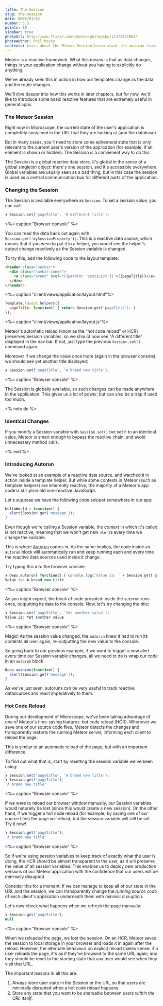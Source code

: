 ```yaml
---
title: The Session
slug: the-session
date: 0005/01/02
number: 5.5
points: 10
sidebar: true
photoUrl: http://www.flickr.com/photos/philmosby/11372421963/
photoAuthor: Phil Mosby
contents: Learn about the Meteor Session|Learn about the autorun function|Learn about Hot Code Reload
---
```


Meteor is a reactive framework. What this means is that as data changes, things in your application change without you having to explicitly do anything. 

We've already seen this in action in how our templates change as the data and the route changes.

We'll dive deeper into how this works in later chapters, but for now, we'd like to introduce some basic reactive features that are extremely useful in general apps.

### The Meteor Session

Right now in Microscope, the current state of the user's application is completely contained in the URL that they are looking at (and the database). 

But in many cases, you'll need to store some ephemeral state that is only relevant to the current user's version of the application (for example, if an element is shown or hidden). The Session is a convienent way to do this.

The Session is a global reactive data store. It's global in the sense of a global singleton object: there's one session, and it's accessible everywhere. Global variables are usually seen as a bad thing, but in this case the session is used as a central communication bus for different parts of the application. 

### Changing the Session

The Session is available everywhere as `Session`. To set a session value, you can call:

~~~js
❯ Session.set('pageTitle', 'A different title');
~~~
<%= caption "Browser console" %>

You can read the data back out again with `Session.get('mySessionProperty');`. This is a reactive data source, which means that if you were to put it in a helper, you would see the helper's output change reactively as the Session variable is changed.

To try this, add the following code to the layout template:

~~~html
<header class="navbar">
  <div class="navbar-inner">
    <a class="brand" href="{{pathFor 'postsList'}}">{{pageTitle}}</a>
  </div>
</header>
~~~
<%= caption "client/views/application/layout.html"%>

~~~js
Template.layout.helpers({
  pageTitle: function() { return Session.get('pageTitle'); }
});
~~~
<%= caption "client/views/application/layout.js"%>

Meteor's automatic reload (know as the “hot code reload” or HCR) preserves Session variables, so we should now see "A different title" displayed in the nav bar. If not, just type the previous `Session.set()` command again. 

Moreover if we change the value once more (again in the browser console), we should see yet another title displayed:

~~~js
❯ Session.set('pageTitle', 'A brand new title');
~~~
<%= caption "Browser console" %>

The Session is globally available, so such changes can be made anywhere in the application. This gives us a lot of power, but can also be a trap if used too much.

<% note do %>

### Identical Changes

If you modify a Session variable with `Session.set()` but set it to an identical value, Meteor is smart enough to bypass the reactive chain, and avoid unnecessary method calls. 

<% end %>

### Introducing Autorun

We've looked at an example of a reactive data source, and watched it in action inside a template helper. But while some contexts in Meteor (such as template helpers) are inherently reactive, the majority of a Meteor's app code is still plain old non-reactive JavaScript. 

Let's suppose we have the following code snippet somewhere in our app:

~~~js
helloWorld = function() {
  alert(Session.get('message'));
}
~~~

Even though we're calling a Session variable, the *context* in which it's called is not reactive, meaning that we won't get new `alert`s every time we change the variable. 

This is where [Autorun](http://docs.meteor.com/#deps_autorun) comes in. As the name implies, the code inside an `autorun` block will automatically run and keep running each and every time the reactive data sources used inside it change.

Try typing this into the browser console:

~~~js
❯ Deps.autorun( function() { console.log('Value is: ' + Session.get('pageTitle')); } );
Value is: A brand new title
~~~
<%= caption "Browser console" %>

As you might expect, the block of code provided inside the `autorun` runs once, outputting its data to the console. Now, let's try changing the title:

~~~js
❯ Session.set('pageTitle', 'Yet another value');
Value is: Yet another value
~~~
<%= caption "Browser console" %>

Magic! As the session value changed, the `autorun` knew it had to run its contents all over again, re-outputting the new value to the console. 

So going back to our previous example, if we want to trigger a new alert every time our Session variable changes, all we need to do is wrap our code in an `autorun` block:

~~~js
Deps.autorun(function() {
  alert(Session.get('message'));
}
~~~

As we've just seen, autoruns can be very useful to track reactive datasources and react imperatively to them. 

### Hot Code Reload

During our development of Microscope, we've been taking advantage of one of Meteor's time-saving features: hot code reload (HCR). Whenever we save one of our source code files, Meteor detects the changes and transparently restarts the running Meteor server, informing each client to reload the page.

This is similar to an automatic reload of the page, but with an important difference. 

To find out what that is, start by resetting the session variable we've been using:

~~~js
❯ Session.set('pageTitle', 'A brand new title');
❯ Session.get('pageTitle');
'A brand new title'
~~~
<%= caption "Browser console" %>

If we were to reload our browser window manually, our Session variables would naturally be lost (since this would create a new session). On the other hand, if we trigger a hot code reload (for example, by saving one of our source files) the page will reload, but the session variable will still be set. Try it now!

~~~js
❯ Session.get('pageTitle');
'A brand new title'
~~~
<%= caption "Browser console" %>

So if we're using session variables to keep track of exactly what the user is doing, the HCR should be almost transparent to the user, as it will preserve the value of all session variables. This enables us to deploy new production versions of our Meteor application with the confidence that our users will be minimally disrupted.

Consider this for a moment. If we can manage to keep all of our state in the URL and the session, we can transparently change the _running source code_ of each client's application underneath them with minimal disruption.

Let's now check what happens when we refresh the page manually:

~~~js
❯ Session.get('pageTitle');
null
~~~
<%= caption "Browser console" %>

When we reloaded the page, we lost the session. On an HCR, Meteor saves the session to local storage in your browser and loads it in again after the reload. However, the alternate behaviour on explicit reload makes sense: if a user reloads the page, it's as if they've browsed to the same URL again, and they should be reset to the starting state that any user would see when they visit that URL.

The important lessons in all this are:

1. Always store user state in the Session or the URL so that users are minimally disrupted when a hot code reload happens.
2. Store any state that you want to be shareable between users *within the URL itself*.